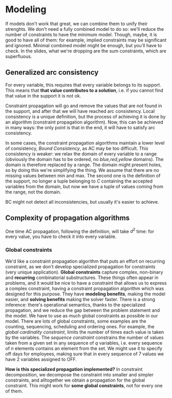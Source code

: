 # Modeling

If models don't work that great, we can combine them to unify their strenghts. We don't need a fully combined model to do so: we'll reduce the number of constraints to have the minimum model. Though, maybe, it is good to have all of them: for example, implied constraints may be significant and ignored. Minimal combined model might be enough, but you'll have to check. In the slides, what we're dropping are the sum constraints, which are superfluous. 

## Generalized arc consistency

For every variable, this requires that every variable belongs to its support. This means that **that value contributes to a solution**, i.e. if you cannot find that value in the support it is not ok.

Constraint propagation will go and remove the values that are not found in the support, and after that we will have reached arc consistency. Local consistency is a unique definition, but the process of achieving it is done by an algorithm (constraint propagation algorithm). Now, this can be achieved in many ways: the only point is that in the end, it will have to satisfy arc consistency.

In some cases, the constraint propagation algorithms maintain a lower level of consistency, *Bound Consistency*, as AC may be too difficult. This consistency is weaker: we relax the domain of every variable to a range (obviously the domain has to be ordered, no *blue,red,yellow* domains). The domain is therefore replaced by a range. The domain might present holes, so by doing this we're simplifying the thing. We assume that there are no missing values between min and max. The second one is the definition of the support, no longer a tuple belonging to $C$ containing the accepted variables from the domain, but now we have a tuple of values coming from the range, not the domain.

BC might not detect all inconsistencies, but usually it's easier to achieve.

## Complexity of propagation algorithms

One time AC propagation, following the definition, will take $d^2$ time: for every value, you have to check it into every variable. 

### Global constraints

We'd like a constraint propagation algorithm that puts an effort on recurring constraint, as we don't develop specialized propagation for constraints (very unique application). **Global constraints** capture complex, non-binary and **recurring** combinatorial substructures. These things often appear in problems, and it would be nice to have a constraint that allows us to express a complex constraint, having a constraint propagation algorithm which was designed for this purpose. They have **modeling benefits**, making the model easier, and **solving benefits** making the solver faster. There is a strong inference: there's operational semantics, thanks to the specialized propagation, and we reduce the gap between the problem statement and the model. We have to use as much global constraints as possible in our model. There are lots of global constraints, some examples are the counting, sequencing, scheduling and ordering ones. For example, the *global cardinality constraint*, limits the number of times each value is taken by the variables. The *sequence constraint* constrains the number of values taken from a given set in any sequence of $q$ variables, i.e. every sequence of $n$ elements contains an element from the set. We might use it to specify off days for employees, making sure that in every sequence of 7 values we have 2 variables assigned to OFF.

**How is this specialized propagation implemented?** In constraint decomposition, we decompose the constraint into smaller and simpler constraints, and alltogether we obtain a propagation for the global constraint. This might work for **some global constraints**, not for every one of them. 